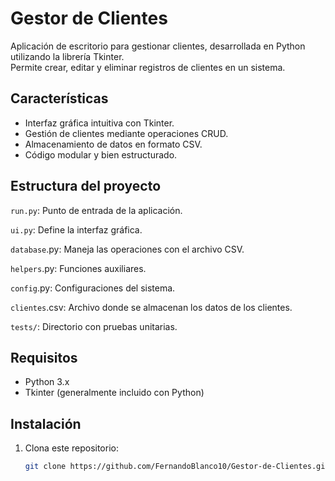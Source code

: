 # Gestor de Clientes

Aplicación de escritorio para gestionar clientes, desarrollada en Python utilizando la librería Tkinter.  
Permite crear, editar y eliminar registros de clientes en un sistema.

## Características

- Interfaz gráfica intuitiva con Tkinter.
- Gestión de clientes mediante operaciones CRUD.
- Almacenamiento de datos en formato CSV.
- Código modular y bien estructurado.

## Estructura del proyecto

`run.py`: Punto de entrada de la aplicación.

`ui.py`: Define la interfaz gráfica.

`database`.py: Maneja las operaciones con el archivo CSV.

`helpers`.py: Funciones auxiliares.

`config`.py: Configuraciones del sistema.

`clientes`.csv: Archivo donde se almacenan los datos de los clientes.

`tests/`: Directorio con pruebas unitarias.


## Requisitos

- Python 3.x
- Tkinter (generalmente incluido con Python)

## Instalación

1. Clona este repositorio:

   ```bash
   git clone https://github.com/FernandoBlanco10/Gestor-de-Clientes.git


